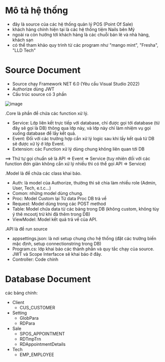 # Mô tả hệ thống
- đây là source của các hệ thống quản lý POS (Point Of Sale)
- khách hàng chính hiện tại là các hệ thống tiệm Nails bên Mỹ
- ngoài ra còn hướng tới khách hàng là các chuỗi bán lẽ và nhà hàng, khách sạn
- có thể tham khảo quy trình từ các program như "mango mint", "Fresha", "LLD Tech"

# Source Document
- Source chạy Framework NET 6.0 (Yêu cầu Visual Studio 2022)
- Authorize dùng JWT
- Cấu trúc source có 3 phần

  
![image](https://github.com/hposvinhhien/Test-API/assets/111078757/f9dc9315-16ec-47c0-a10d-66c55b41c891)

.Core là phần để chứa các function xử lý.
  * Service: Lớp liên kết trực tiếp với database, chỉ được gọi tới database (từ đây sẽ gọi là DB) thông qua lớp này, và lớp này chỉ làm nhiệm vụ gọi xuống database để lấy kết quả.
  * Event: Đối với các trường hợp cần xử lý logic sau khi lấy kết quả từ DB sẽ được xử lý ở lớp Event.
  * Extension: các Function xử lý dùng chung không liên quan tới DB

    
==> Thứ tự gọi chuẩn sẽ là API => Event => Service (tuy nhiên đối với các function đơn giản không cần xử lý nhiều thì có thể gọi API => Service)
    
.Model là để chứa các class khai báo.
  * Auth: là model của Authorize, thường thì sẽ chia làm nhiều role (Admin, User, Tech, e.t.c...)
  * Comon: những model dùng chung.
  * Proc: Model Custom lại Từ data Proc DB trả về
  * Request: Model dùng trong các POST method
  * Table: Model chứa data từ các bảng trong DB (không custom, không tùy ý thê mcootj trừ khi đã thêm trong 
DB)
  * ViewModel: Model kết quả trả về của API.
    
.API là để run source
  * appsettings.json: là nơi setup chung cho hệ thống (đặt các trường biến mặc định, setup connectionstring trong DB)
  * Program.cs: lớp khai báo các thành phần và quy tắc chạy của source. JWT và Scope Interfacce sẽ khai báo ở đây.
  * Controller: Code chính

# Database Document

các bảng chính:
- Client
  * CUS_CUSTOMER
- Setting
  * GlobPara
  * RDPara
- Sale
  * SPOS_APPOINTMENT
  * RDTmpTrn
  * RDAppointmentDetails
- Tech
  * EMP_EMPLOYEE
